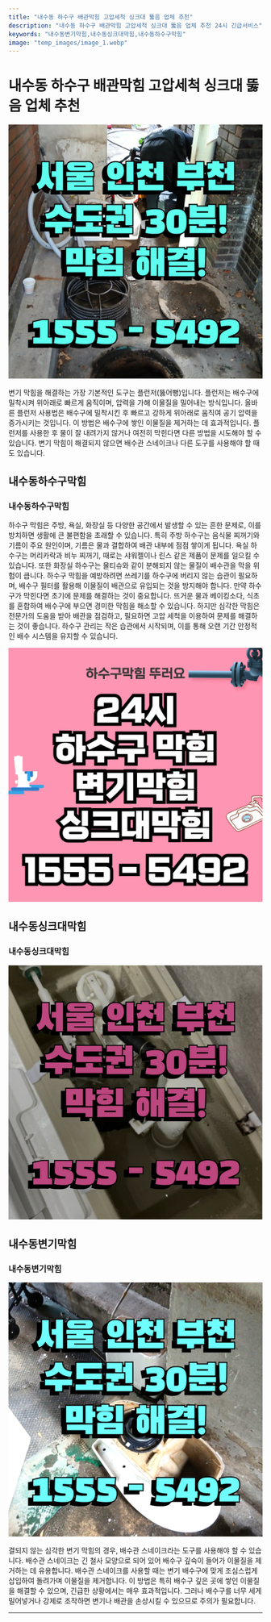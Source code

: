```yaml
---
title: "내수동 하수구 배관막힘 고압세척 싱크대 뚫음 업체 추천"
description: "내수동 하수구 배관막힘 고압세척 싱크대 뚫음 업체 추천 24시 긴급서비스"
keywords: "내수동변기막힘,내수동싱크대막힘,내수동하수구막힘"
image: "temp_images/image_1.webp"
---
```


# 내수동 하수구 배관막힘 고압세척 싱크대 뚫음 업체 추천

![내수동하수구막힘](temp_images/image_5.webp) 

변기 막힘을 해결하는 가장 기본적인 도구는 플런저(뚫어뻥)입니다. 플런저는 배수구에 밀착시켜 위아래로 빠르게 움직이며, 압력을 가해 이물질을 밀어내는 방식입니다. 올바른 플런저 사용법은 배수구에 밀착시킨 후 빠르고 강하게 위아래로 움직여 공기 압력을 증가시키는 것입니다. 이 방법은 배수구에 쌓인 이물질을 제거하는 데 효과적입니다. 플런저를 사용한 후 물이 잘 내려가지 않거나 여전히 막힌다면 다른 방법을 시도해야 할 수 있습니다. 변기 막힘이 해결되지 않으면 배수관 스네이크나 다른 도구를 사용해야 할 때도 있습니다.


## 내수동하수구막힘

### 내수동하수구막힘

하수구 막힘은 주방, 욕실, 화장실 등 다양한 공간에서 발생할 수 있는 흔한 문제로, 이를 방치하면 생활에 큰 불편함을 초래할 수 있습니다. 특히 주방 하수구는 음식물 찌꺼기와 기름이 주요 원인이며, 기름은 물과 결합하여 배관 내부에 점점 쌓이게 됩니다. 욕실 하수구는 머리카락과 비누 찌꺼기, 때로는 샤워젤이나 린스 같은 제품이 문제를 일으킬 수 있습니다. 또한 화장실 하수구는 물티슈와 같이 분해되지 않는 물질이 배수관을 막을 위험이 큽니다. 하수구 막힘을 예방하려면 쓰레기를 하수구에 버리지 않는 습관이 필요하며, 배수구 필터를 활용해 이물질이 배관으로 유입되는 것을 방지해야 합니다. 만약 하수구가 막힌다면 초기에 문제를 해결하는 것이 중요합니다. 뜨거운 물과 베이킹소다, 식초를 혼합하여 배수구에 부으면 경미한 막힘을 해소할 수 있습니다. 하지만 심각한 막힘은 전문가의 도움을 받아 배관을 점검하고, 필요하면 고압 세척을 이용하여 문제를 해결하는 것이 좋습니다. 하수구 관리는 작은 습관에서 시작되며, 이를 통해 오랜 기간 안정적인 배수 시스템을 유지할 수 있습니다.

![내수동하수구막힘](temp_images/image_0.webp) 



## 내수동싱크대막힘

### 내수동싱크대막힘

![내수동싱크대막힘](temp_images/image_4.webp) 



## 내수동변기막힘

### 내수동변기막힘

![내수동변기막힘](temp_images/image_9.webp) 

  결되지 않는 심각한 변기 막힘의 경우, 배수관 스네이크라는 도구를 사용해야 할 수 있습니다. 배수관 스네이크는 긴 철사 모양으로 되어 있어 배수구 깊숙이 들어가 이물질을 제거하는 데 유용합니다. 배수관 스네이크를 사용할 때는 변기 배수구에 맞게 조심스럽게 삽입하여 돌려가며 이물질을 제거합니다. 이 방법은 특히 배수구 깊은 곳에 쌓인 이물질을 해결할 수 있으며, 긴급한 상황에서는 매우 효과적입니다. 그러나 배수구를 너무 세게 밀어넣거나 강제로 조작하면 변기나 배관을 손상시킬 수 있으므로 주의가 필요합니다.

---


